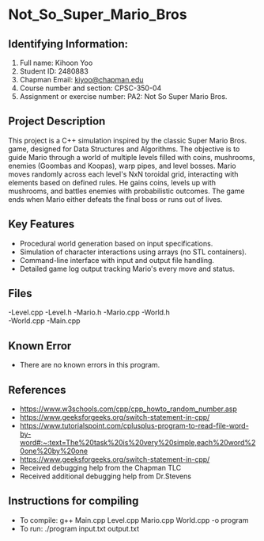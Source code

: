 # Not_So_Super_Mario_Bros

## Identifying Information: 
1. Full name: Kihoon Yoo
2. Student ID: 2480883
3. Chapman Email: kiyoo@chapman.edu
4. Course number and section: CPSC-350-04
5. Assignment or exercise number: PA2: Not So Super Mario Bros.

## Project Description
This project is a C++ simulation inspired by the classic Super Mario Bros. game, designed for Data Structures and Algorithms. The objective is to guide Mario through a world of multiple levels filled with coins, mushrooms, enemies (Goombas and Koopas), warp pipes, and level bosses.
Mario moves randomly across each level's NxN toroidal grid, interacting with elements based on defined rules. He gains coins, levels up with mushrooms, and battles enemies with probabilistic outcomes. The game ends when Mario either defeats the final boss or runs out of lives.

## Key Features
- Procedural world generation based on input specifications.
- Simulation of character interactions using arrays (no STL containers).
- Command-line interface with input and output file handling.
- Detailed game log output tracking Mario's every move and status.

## Files
-Level.cpp
-Level.h
-Mario.h
-Mario.cpp
-World.h         
-World.cpp
-Main.cpp

## Known Error 
- There are no known errors in this program.

## References
- https://www.w3schools.com/cpp/cpp_howto_random_number.asp
- https://www.geeksforgeeks.org/switch-statement-in-cpp/
- https://www.tutorialspoint.com/cplusplus-program-to-read-file-word-by-word#:~:text=The%20task%20is%20very%20simple,each%20word%20one%20by%20one
- https://www.geeksforgeeks.org/switch-statement-in-cpp/
- Received debugging help from the Chapman TLC
- Received additional debugging help from Dr.Stevens

## Instructions for compiling
- To compile: g++ Main.cpp Level.cpp Mario.cpp World.cpp -o program
- To run: ./program input.txt output.txt

